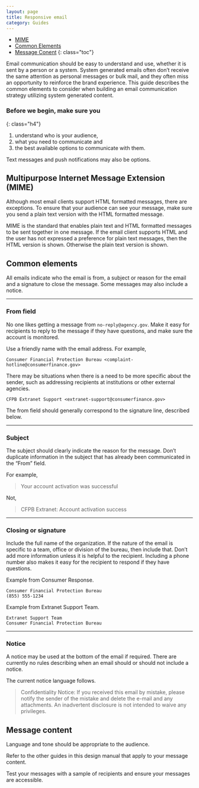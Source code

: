 ```yaml
---
layout: page
title: Responsive email
category: Guides
---
```


- [MIME](#mime)
- [Common Elements](#common_elements)
- [Message Conent](#message_content)
{: class="toc"}

<div class="content-67 content-first">

Email communication should be easy to understand and use, whether it is sent by a person or a system. System generated emails often don’t receive the same attention as personal messages or bulk mail, and they often miss an opportunity to reinforce the brand experience. This guide describes the common elements to consider when building an email communication strategy utilizing system generated content.

### Before we begin, make sure you
{: class="h4"}

  1. understand who is your audience, 
  2. what you need to communicate and 
  3. the best available options to communicate with them. 

Text messages and push notifications may also be options.

</div>

<h2 id="mime">Multipurpose Internet Message Extension (MIME)</h2>

Although most email clients support HTML formatted messages, there are exceptions. To ensure that your audience can see your message, make sure you send a plain text version with the HTML formatted message. 

MIME is the standard that enables plain text and HTML formatted messages to be sent together in one message. If the email client supports HTML and the user has not expressed a preference for plain text messages, then the HTML version is shown. Otherwise the plain text version is shown.


<h2 id="common_elements">Common elements</h2>

All emails indicate who the email is from, a subject or reason for the email and a signature to close the message. Some messages may also include a notice.

---

### From field

No one likes getting a message from `no-reply@agency.gov`. Make it easy for recipients to reply to the message if they have questions, and make sure the account is monitored.

Use a friendly name with the email address. For example,

    Consumer Financial Protection Bureau <complaint-hotline@consumerfinance.gov>

There may be situations when there is a need to be more specific about the sender, such as addressing recipients at institutions or other external agencies.

	CFPB Extranet Support <extranet-support@consumerfinance.gov>

The from field should generally correspond to the signature line, described below.

---

### Subject

The subject should clearly indicate the reason for the message. Don’t duplicate information in the subject that has already been communicated in the “From” field.

For example,

> Your account activation was successful

Not,

> CFPB Extranet: Account activation success

---

### Closing or signature

Include the full name of the organization. If the nature of the email is specific to a team, office or division of the bureau, then include that. Don’t add more information unless it is helpful to the recipient. Including a phone number also makes it easy for the recipient to respond if they have questions.

Example from Consumer Response.

    Consumer Financial Protection Bureau  
    (855) 555-1234

Example from Extranet Support Team.

    Extranet Support Team  
    Consumer Financial Protection Bureau

---

### Notice

A notice may be used at the bottom of the email if required. There are currently no rules describing when an email should or should not include a notice.

The current notice language follows.

> Confidentiality Notice: If you received this email by mistake, please notify the sender of the mistake and delete the e-mail and any attachments. An inadvertent disclosure is not intended to waive any privileges.
 
<h2 id="message_content">Message content</h2>

Language and tone should be appropriate to the audience.

Refer to the other guides in this design manual that apply to your message content.

Test your messages with a sample of recipients and ensure your messages are accessible.
